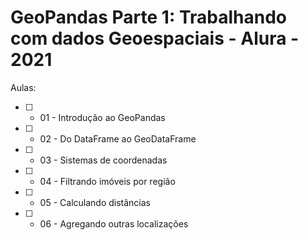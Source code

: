# GeoPandas Parte 1: Trabalhando com dados Geoespaciais - Alura - 2021

Aulas:

- [ ] - 01 - Introdução ao GeoPandas
- [ ] - 02 - Do DataFrame ao GeoDataFrame
- [ ] - 03 - Sistemas de coordenadas
- [ ] - 04 - Filtrando imóveis por região
- [ ] - 05 - Calculando distâncias
- [ ] - 06 - Agregando outras localizações
